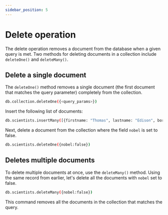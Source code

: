 ```yaml
---
sidebar_position: 5
---
```



# Delete operation

The delete operation removes a document from the database when a given query is met.
Two methods for deleting documents in a collection include `deleteOne()` and `deleteMany()`.

## Delete a single document

The `deleteOne()` method removes a single document (the first document that matches the query parameter) completely from the collection.

```sh
db.collection.deleteOne({<query_params>})
```

Insert the following list of documents:

```sh
db.scientists.insertMany([{firstname: "Thomas", lastname: "Edison", born: 1847, invention: "LightBulb", nobel:true},{firstname: "Graham", lastname: "Bell", born: 1847, invention: "telephone", nobel:false},{firstname: "Nikola", lastname: "Tesla", born: 1856, invention: "Tesla coil", nobel:false}, {firstname: "Ada", lastname: "Lovelace", born: 1815, invention: "Computer programming", nobel:false}])
```

Next, delete a document from the collection where the field `nobel` is set to false.

```sh
db.scientists.deleteOne({nobel:false})
```

## Deletes multiple documents

To delete multiple documents at once, use the  `deleteMany()` method.
Using the same record from earlier, let's delete all the documents with `nobel` set to false.

```sh
db.scientists.deleteMany({nobel:false})
```

This command removes all the documents in the collection that matches the query.
